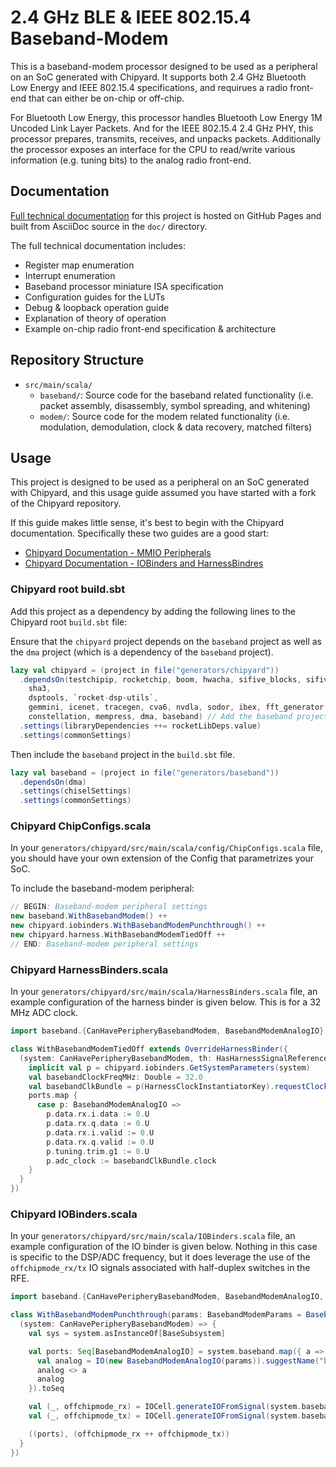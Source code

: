 # 2.4 GHz BLE & IEEE 802.15.4 Baseband-Modem

This is a baseband-modem processor designed to be used as a peripheral on an SoC generated with Chipyard. It supports both 2.4 GHz Bluetooth Low Energy and IEEE 802.15.4 specifications, and requirues a radio front-end that can either be on-chip or off-chip. 

For Bluetooth Low Energy, this processor handles Bluetooth Low Energy 1M Uncoded Link Layer Packets. And for the IEEE 802.15.4 2.4 GHz PHY, this processor prepares, transmits, receives, and unpacks packets. Additionally the processor exposes an interface for the CPU to read/write various information (e.g. tuning bits) to the analog radio front-end.

## Documentation

[Full technical documentation](https://ucb-bar.github.io/baseband-modem/) for this project is hosted on GitHub Pages and built from AsciiDoc source in the `doc/` directory.

The full technical documentation includes:
 - Register map enumeration
 - Interrupt enumeration
 - Baseband processor miniature ISA specification
 - Configuration guides for the LUTs
 - Debug & loopback operation guide
 - Explanation of theory of operation
 - Example on-chip radio front-end specification & architecture

## Repository Structure

- `src/main/scala/`
    - `baseband/`: Source code for the baseband related functionality (i.e. packet assembly, disassembly, symbol spreading, and whitening)
    - `modem/`: Source code for the modem related functionality (i.e. modulation, demodulation, clock & data recovery, matched filters)


## Usage

This project is designed to be used as a peripheral on an SoC generated with Chipyard, and this usage guide assumed you have started with a fork of the Chipyard repository.

If this guide makes little sense, it's best to begin with the Chipyard documentation. Specifically these two guides are a good start:

- [Chipyard Documentation - MMIO Peripherals](https://chipyard.readthedocs.io/en/stable/Customization/MMIO-Peripherals.html)
- [Chipyard Documentation - IOBinders and HarnessBindres](https://chipyard.readthedocs.io/en/stable/Customization/IOBinders.html)

### Chipyard root build.sbt

Add this project as a dependency by adding the following lines to the Chipyard root `build.sbt` file:

Ensure that the `chipyard` project depends on the `baseband` project as well as the `dma` project (which is a dependency of the `baseband` project).

```scala
lazy val chipyard = (project in file("generators/chipyard"))
  .dependsOn(testchipip, rocketchip, boom, hwacha, sifive_blocks, sifive_cache, iocell,
    sha3,
    dsptools, `rocket-dsp-utils`,
    gemmini, icenet, tracegen, cva6, nvdla, sodor, ibex, fft_generator,
    constellation, mempress, dma, baseband) // Add the baseband project as a dependency
  .settings(libraryDependencies ++= rocketLibDeps.value)
  .settings(commonSettings)
```

Then include the `baseband` project in the `build.sbt` file. 

```scala
lazy val baseband = (project in file("generators/baseband"))
  .dependsOn(dma)
  .settings(chiselSettings)
  .settings(commonSettings)
```

### Chipyard ChipConfigs.scala
In your `generators/chipyard/src/main/scala/config/ChipConfigs.scala` file, you should have your own extension
of the Config that parametrizes your SoC. 

To include the baseband-modem peripheral:

```scala
// BEGIN: Baseband-modem peripheral settings
new baseband.WithBasebandModem() ++
new chipyard.iobinders.WithBasebandModemPunchthrough() ++
new chipyard.harness.WithBasebandModemTiedOff ++
// END: Baseband-modem peripheral settings
```

### Chipyard HarnessBinders.scala
In your `generators/chipyard/src/main/scala/HarnessBinders.scala` file, an example configuration of the harness binder is given below. This is for a 32 MHz ADC clock.

```scala
import baseband.{CanHavePeripheryBasebandModem, BasebandModemAnalogIO}

class WithBasebandModemTiedOff extends OverrideHarnessBinder({
  (system: CanHavePeripheryBasebandModem, th: HasHarnessSignalReferences, ports: Seq[Data]) => {
    implicit val p = chipyard.iobinders.GetSystemParameters(system)
    val basebandClockFreqMHz: Double = 32.0
    val basebandClkBundle = p(HarnessClockInstantiatorKey).requestClockBundle("baseband_adc_clock", basebandClockFreqMHz * (1000 * 1000))
    ports.map {
      case p: BasebandModemAnalogIO =>
        p.data.rx.i.data := 0.U
        p.data.rx.q.data := 0.U
        p.data.rx.i.valid := 0.U
        p.data.rx.q.valid := 0.U
        p.tuning.trim.g1 := 0.U
        p.adc_clock := basebandClkBundle.clock
    }
  }
})
```

### Chipyard IOBinders.scala

In your `generators/chipyard/src/main/scala/IOBinders.scala` file, an example configuration of the IO binder is given below. Nothing in this case is specific to the DSP/ADC frequency, but it does leverage the use of the `offchipmode_rx/tx` IO signals associated with half-duplex switches in the RFE.

```scala
import baseband.{CanHavePeripheryBasebandModem, BasebandModemAnalogIO, BasebandModemParams}

class WithBasebandModemPunchthrough(params: BasebandModemParams = BasebandModemParams()) extends OverrideIOBinder({
  (system: CanHavePeripheryBasebandModem) => {
    val sys = system.asInstanceOf[BaseSubsystem]

    val ports: Seq[BasebandModemAnalogIO] = system.baseband.map({ a =>
      val analog = IO(new BasebandModemAnalogIO(params)).suggestName("baseband")
      analog <> a
      analog
    }).toSeq

    val (_, offchipmode_rx) = IOCell.generateIOFromSignal(system.baseband.get.offChipMode.rx, s"baseband__offChipMode_rx", Intech22IOCellParams(eastWest=false))
    val (_, offchipmode_tx) = IOCell.generateIOFromSignal(system.baseband.get.offChipMode.tx, s"baseband__offChipMode_tx", Intech22IOCellParams(eastWest=false))

    ((ports), (offchipmode_rx ++ offchipmode_tx))
  }
})
```
